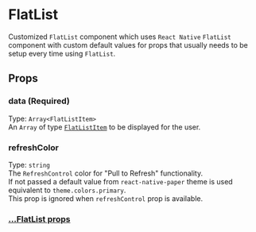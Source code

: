# FlatList

Customized `FlatList` component which uses `React Native` `FlatList` component with custom default values for props that usually needs to be setup every time using `FlatList`.

## Props

### data (Required)

Type: `Array<FlatListItem>`  
An `Array` of type [`FlatListItem`](FlatListItem.md) to be displayed for the user.

### refreshColor

Type: `string`  
The `RefreshControl` color for "Pull to Refresh" functionality.  
If not passed a default value from `react-native-paper` theme is used equivalent to `theme.colors.primary`.  
This prop is ignored when `refreshControl` prop is available.

### [...FlatList props](https://reactnative.dev/docs/flatlist#props)
